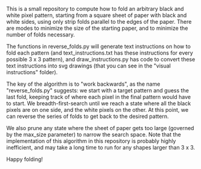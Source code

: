 This is a small repository to compute how to fold an arbitrary black and white pixel pattern, starting from a square sheet of paper with black and white sides, using only strip folds parallel to the edges of the paper. There are modes to minimize the size of the starting paper, and to minimize the number of folds necessary.

The functions in reverse_folds.py will generate text instructions on how to fold each pattern (and text_instructions.txt has these instructions for every possible 3 x 3 pattern), and draw_instructions.py has code to convert these text instructions into svg drawings (that you can see in the "visual instructions" folder).

The key of the algorithm is to "work backwards", as the name "reverse_folds.py" suggests: we start with a target pattern and guess the last fold, keeping track of where each pixel in the final pattern would have to start. We breadth-first-search until we reach a state where all the black pixels are on one side, and the white pixels on the other. At this point, we can reverse the series of folds to get back to the desired pattern.

We also prune any state where the sheet of paper gets too large (governed by the max_size parameter) to narrow the search space. Note that the implementation of this algorithm in this repository is probably highly inefficient, and may take a long time to run for any shapes larger than 3 x 3.

Happy folding!

